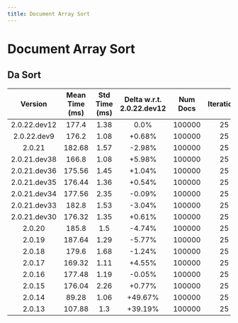 ```yaml
---
title: Document Array Sort
---
```

# Document Array Sort

## Da Sort

| Version | Mean Time (ms) | Std Time (ms) | Delta w.r.t. 2.0.22.dev12 | Num Docs | Iterations |
| :---: | :---: | :---: | :---: | :---: | :---: |
| 2.0.22.dev12 | 177.4 | 1.38 | 0.0% | 100000 | 25 |
| 2.0.22.dev9 | 176.2 | 1.08 | +0.68% | 100000 | 25 |
| 2.0.21 | 182.68 | 1.57 | -2.98% | 100000 | 25 |
| 2.0.21.dev38 | 166.8 | 1.08 | +5.98% | 100000 | 25 |
| 2.0.21.dev36 | 175.56 | 1.45 | +1.04% | 100000 | 25 |
| 2.0.21.dev35 | 176.44 | 1.36 | +0.54% | 100000 | 25 |
| 2.0.21.dev34 | 177.56 | 2.35 | -0.09% | 100000 | 25 |
| 2.0.21.dev33 | 182.8 | 1.53 | -3.04% | 100000 | 25 |
| 2.0.21.dev30 | 176.32 | 1.35 | +0.61% | 100000 | 25 |
| 2.0.20 | 185.8 | 1.5 | -4.74% | 100000 | 25 |
| 2.0.19 | 187.64 | 1.29 | -5.77% | 100000 | 25 |
| 2.0.18 | 179.6 | 1.68 | -1.24% | 100000 | 25 |
| 2.0.17 | 169.32 | 1.11 | +4.55% | 100000 | 25 |
| 2.0.16 | 177.48 | 1.19 | -0.05% | 100000 | 25 |
| 2.0.15 | 176.04 | 2.26 | +0.77% | 100000 | 25 |
| 2.0.14 | 89.28 | 1.06 | +49.67% | 100000 | 25 |
| 2.0.13 | 107.88 | 1.3 | +39.19% | 100000 | 25 |
